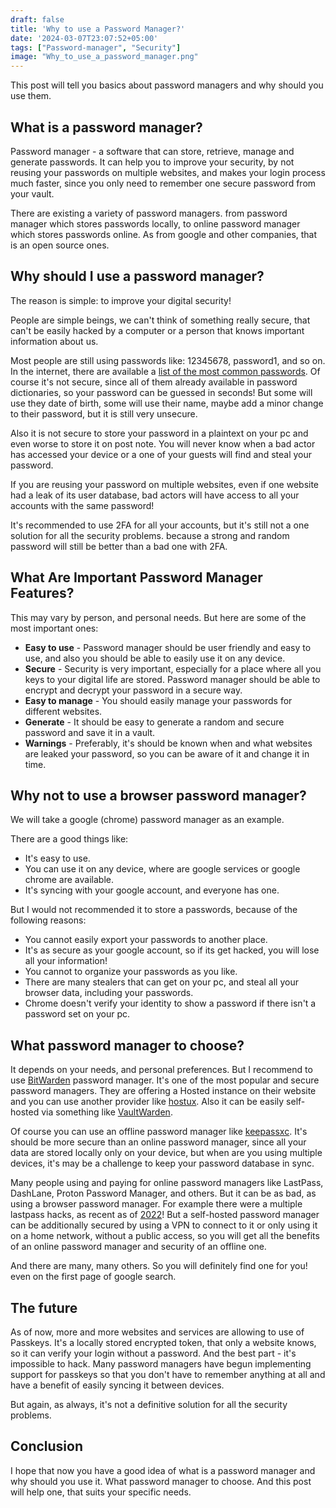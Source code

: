 ```yaml
---
draft: false
title: 'Why to use a Password Manager?'
date: '2024-03-07T23:07:52+05:00'
tags: ["Password-manager", "Security"]
image: "Why_to_use_a_password_manager.png"
---
```


This post will tell you basics about password managers and why should you use them.

## What is a password manager?

Password manager - a software that can store, retrieve, manage and generate passwords. It can help you to improve your security, by not reusing your passwords on multiple websites, and makes your login process much faster, since you only need to remember one secure password from your vault.

There are existing a variety of password managers. from password manager which stores passwords locally, to online password manager which stores passwords online. As from google and other companies, that is an open source ones.

## Why should I use a password manager?

The reason is simple: to improve your digital security!

People are simple beings, we can't think of something really secure, that can't be easily hacked by a computer or a person that knows important information about us.

Most people are still using passwords like: 12345678, password1, and so on. In the internet, there are available a [list of the most common passwords](https://en.wikipedia.org/wiki/List_of_the_most_common_passwords). Of course it's not secure, since all of them already available in password dictionaries, so your password can be guessed in seconds! But some will use they date of birth, some will use their name, maybe add a minor change to their password, but it is still very unsecure.

Also it is not secure to store your password in a plaintext on your pc and even worse to store it on post note. You will never know when a bad actor has accessed your device or a one of your guests will find and steal your password.

If you are reusing your password on multiple websites, even if one website had a leak of its user database, bad actors will have access to all your accounts with the same password!

It's recommended to use 2FA for all your accounts, but it's still not a one solution for all the security problems. because a strong and random password will still be better than a bad one with 2FA.

## What Are Important Password Manager Features?

This may vary by person, and personal needs. But here are some of the most important ones:

- **Easy to use** - Password manager should be user friendly and easy to use, and also you should be able to easily use it on any device.
- **Secure** - Security is very important, especially for a place where all you keys to your digital life are stored. Password manager should be able to encrypt and decrypt your password in a secure way.
- **Easy to manage** - You should easily manage your passwords for different websites.
- **Generate** - It should be easy to generate a random and secure password and save it in a vault.
- **Warnings** - Preferably, it's should be known when and what websites are leaked your password, so you can be aware of it and change it in time.

## Why not to use a browser password manager?

We will take a google (chrome) password manager as an example.

There are a good things like:

- It's easy to use.
- You can use it on any device, where are google services or google chrome are available.
- It's syncing with your google account, and everyone has one.

But I would not recommended it to store a passwords, because of the following reasons:

- You cannot easily export your passwords to another place.
- It's as secure as your google account, so if its get hacked, you will lose all your information!
- You cannot to organize your passwords as you like.
- There are many stealers that can get on your pc, and steal all your browser data, including your passwords.
- Chrome doesn't verify your identity to show a password if there isn't a password set on your pc.

## What password manager to choose?

It depends on your needs, and personal preferences. But I recommend to use [BitWarden](https://bitwarden.com/) password manager. It's one of the most popular and secure password managers. They are offering a Hosted instance on their website and you can use another provider like [hostux](https://passwd.hostux.net/). Also it can be easily self-hosted via something like [VaultWarden](https://github.com/dani-garcia/vaultwarden).

Of course you can use an offline password manager like [keepassxc](https://keepassxc.org). It's should be more secure than an online password manager, since all your data are stored locally only on your device, but when are you using multiple devices, it's may be a challenge to keep your password database in sync.

Many people using and paying for online password managers like LastPass, DashLane, Proton Password Manager, and others. But it can be as bad, as using a browser password manager. For example there were a multiple lastpass hacks, as recent as of [2022](https://blog.lastpass.com/2022/12/notice-of-recent-security-incident/)! But a self-hosted password manager can be additionally secured by using a VPN to connect to it or only using it on a home network, without a public access, so you will get all the benefits of an online password manager and security of an offline one.

And there are many, many others. So you will definitely find one for you! even on the first page of google search.

## The future

As of now, more and more websites and services are allowing to use of Passkeys. It's a locally stored encrypted token, that only a website knows, so it can verify your login without a password. And the best part - it's impossible to hack. Many password managers have begun implementing support for passkeys so that you don't have to remember anything at all and have a benefit of easily syncing it between devices.

But again, as always, it's not a definitive solution for all the security problems.

## Conclusion

I hope that now you have a good idea of what is a password manager and why should you use it. What password manager to choose. And this post will help one, that suits your specific needs.
